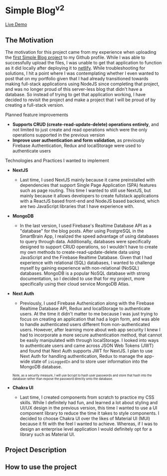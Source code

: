 # Simple Blog<sup>v2</sup>
[Live Demo](https://simple-blog-v2.vercel.app/)

## The Motivation
The motivation for this project came from my experience when uploading the [first Simple Blog project](https://github.com/uajanth/simple-blog-v1) to my Github profile.  While I was able to successfully upload the files, I was unable to get that application to function as it did locally after deploying it to [netlify](https://simpleblogv1.netlify.app/). While troubleshooting for solutions, I hit a point where I was contemplating whether I even wanted to post that on my portfolio given that I had already transitioned towards making full-stack applications using NodeJS since completing that project, and was no longer proud of this server-less blog that didn't have a database. So instead of trying to get that application working, I have decided to revisit the project and make a project that I will be proud of by creating a full-stack version.

Planned feature improvements
-	**Supports CRUD (create-read-update-delete) operations entirely**, and not limited to just create and read operations which were the only operations supported in the previous version
-	**Improve user authentication and form validation**, as previously Firebase Authentication, Redux and localStorage were used to authenticate users

Technologies and Practices I wanted to implement
- **NextJS**
  -  Last time, I used NextJS mainly because it came preinstalled with dependencies that support Single Page Application (SPA) features such as page routing. This time I wanted to still use NextJS, but mainly because it allows developers to create fullstack applications with a ReactJS based front-end and NodeJS based backend, which are two JavaScript libraries that I have experience with.
- **MongoDB**
  - In the last version, I used Firebase's Realtime Database API as a "database" for the blog posts. After using PostgreSQL in the SmartBrain App, I realized the speed advantage of using databases to query through data.  Additionally, databases were specifically designed to support CRUD operations, so I wouldn't have to create my own methods to create-read-update-delete data using JavaScript and the Firebase Realtime Database. Given that I had experience with relational (SQL) databases, I wanted to challenge myself by gaining experience with non-relational (NoSQL) databases. MongoDB is a popular NoSQL database with strong documentation, so I decided to use that for my project, more specifically using their cloud service MongoDB Atlas.
- **Next Auth**
  -  Previously, I used Firebase Authenication along with the Firebase Realtime Database API, Redux and localStorage to authenticate users. At the time it didn't matter to me because I was just trying to focus on creating an application that had a login form, and was able to handle authenticated users different from non-authenticated users. However, after learning more about web app security I knew I had to incorporate a more secure authentication method, that cannot be easily manipulated with through localStorage. I looked into ways to authenticate users and came across JSON Web Tokens (JWT) and found that Next Auth supports JWT for NextJS. I plan to use Next Auth for handling authentication, Redux to manage the app-wide state of `isLoggedIn` and to store user information into the MongoDB database. 

  <sub><sup>Note, as a security measure, I will use bcrypt to hash user passwords and store that hash into the database rather than expose the password directly onto the database.</sup></sub>

- **Chakra UI**
  - Last time, I created components from scratch to practice my CSS skills. While I definitely had fun, and learned a lot about styling and UI/UX design in the previous version, this time I wanted to use a UI component library to reduce the time it takes to style components. I decided to choose Chakra UI over the likes of Material UI (MUI) because it fit with the feel I wanted to achieve. Whereas, if I was to design an enterprise level application I would definitely opt for a library such as Material UI.

## Project Description


## How to use the project
